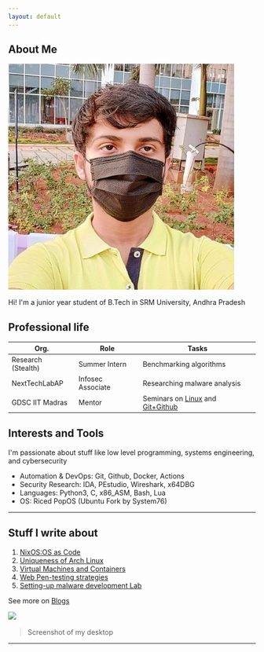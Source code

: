 ```yaml
---
layout: default
---
```


## About Me

<img class="profile-picture" src="ayush.jpg">

Hi! I'm a junior year student of B.Tech  in SRM University, Andhra Pradesh

## Professional life

Org. | Role | Tasks
-----|-------|--------
Research (Stealth) | Summer Intern | Benchmarking algorithms
NextTechLabAP | Infosec Associate | Researching malware analysis
GDSC IIT Madras | Mentor | Seminars on [Linux](https://gdsc.community.dev/events/details/developer-student-clubs-indian-institute-of-technology-iit-chennai-presents-dumping-windows-welcome-to-linux/) and [Git+Github](https://gdsc.community.dev/events/details/developer-student-clubs-indian-institute-of-technology-iit-chennai-presents-versioning-visions-git-github-amp-beyond/)

## Interests and Tools

I'm passionate about stuff like low level programming, systems engineering, and cybersecurity

+ Automation & DevOps: Git, Github, Docker, Actions
+ Security Research: IDA, PEstudio, Wireshark, x64DBG
+ Languages: Python3, C, x86_ASM, Bash, Lua 
+ OS: Riced PopOS (Ubuntu Fork by System76)

--- 
## Stuff I write about

1. [NixOS:OS as Code](./blogposts/nixos.md)
2. [Uniqueness of Arch Linux](./blogposts/arch.md)
3. [Virtual Machines and Containers](./blogposts/vms.md)
4. [Web Pen-testing strategies](./blogposts/wap.md)
5. [Setting-up malware development Lab](./blogposts/mal.md)

See more on [Blogs](./blogs)

![](https://i.imgur.com/5JemSNQ.png)

> Screenshot of my desktop

--- 



